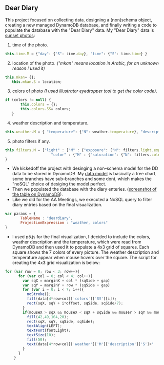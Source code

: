 ## Dear Diary

This project focused on collecting data, designing a (non)schema object, creating a new managed DynamoDB database, and finally writing a code to populate the database with the "Dear Diary" data. My "Dear Diary" data is [sunset photos](https://github.com/bsakbar/data-structures/blob/master/sunset_photos/Screen%20Shot%202018-12-16%20at%2012.17.20%20AM.png):

 1. time of the photo.
 ```javascript
this.time.M = {"day": {"S": time.day}, "time": {"S": time.time} }
```
 2. location of the photo. *("mkan" means location in Arabic, for an unknown reason I used it)*
 ```javascript
 this.mkan= {};
    this.mkan.S = location;
 ```
 3. colors of photo *(I used illustrator eyedropper tool to get the color code)*.
 ```javascript
 if (colors != null) {
        this.colors = {};
        this.colors.SS= colors;
    }
 ```   
 4. weather description and temperature.
 ```javascript
this.weather.M = { "temperature": {"N": weather.temperature}, "description" : {"S": weather.description} }
```
 5. photo filters if any.
 ```javascript
this.filters.M = {"light" : {"M" : {"exposure": {"N": filters.light.exposure}, "contrast": {"N": filters.light.contrast}, "shadows": {"N": filters.light.shadows} } },
                      "color" : {"M" : {"saturation": {"N": filters.color.saturation}, "warmth": {"N": filters.color.warmth}, "tint": {"N": filters.color.tint} } }
 }
```
 - We kickedoff the project with desinging a non–schema model for the DD data to be stored in DynamoDB. My [data model](https://github.com/bsakbar/data-structures/blob/master/week5/noSQL-data%20model.png) is basically a tree chart, some branches have sub–branches and some dont, which makes the "noSQL" choice of desiging the model perfect.
 - Then we populated the database with the diary enteries. ([screenshot of the table on DynamoDB](https://github.com/bsakbar/data-structures/blob/master/week5/Screen%20Shot%202018-10-11%20at%2011.36.18%20PM.png)).
 - Like we did for the AA Meetings, we executed a NoSQL query to filter diary entries based on the final visualization.
 ```javascript
 var params = {
        TableName : "deardiary",
        ProjectionExpression : "weather, colors"
 }
 ```
 - I used p5.js for the final visualization, I decided to include the colors, weather description and the temperature, which were read from DynamoDB and then used it to populate a 4x3 grid of squares. Each square shows the 7 colors of every picture. The weather description and temperature appear when mouse hovers over the square. The script for creating the 4x3 grid visualization is below:

```javascript
for (var row = 0; row < 3; row++){
      for (var col = 0; col < 4; col++){
        var sqX = marginX + col * (sqSide + gap)
        var sqY = marginY + row * (sqSide + gap)
        for (var i = 0; i < 7; i++){
          noStroke();
          fill(data[4*row+col]['colors']['SS'][i]);
          rect(sqX, sqY + i*offset, sqSide, sqSide/7);
        }
        if(mouseX > sqX && mouseX < sqX + sqSide && mouseY > sqY && mouseY < sqY + sqSide){
          fill(42,49,104,20);
          rect(sqX, sqY, sqSide, sqSide);
          textAlign(LEFT);
          textFont(fontLight);
          textSize(10);
          fill(50);
          text(data[4*row+col]['weather']['M']['description']['S']+'    |   '+data[4*row+col]['weather']['M']['temperature']['N'],textX, textY);
        }
      }
    }
```
